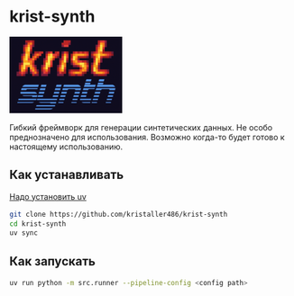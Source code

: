 # krist-synth

<img src="assets/logo.png" alt="logo" width="200">

Гибкий фреймворк для генерации синтетических данных. Не особо преднозначено для использования. Возможно когда-то будет готово к настоящему использованию.

## Как устанавливать

[Надо установить uv](https://docs.astral.sh/uv/getting-started/installation/)

```bash
git clone https://github.com/kristaller486/krist-synth
cd krist-synth
uv sync
```

## Как запускать

```bash
uv run python -m src.runner --pipeline-config <config path>
```